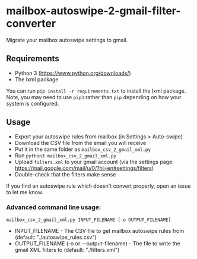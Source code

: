 # mailbox-autoswipe-2-gmail-filter-converter
Migrate your mailbox autoswipe settings to gmail.

## Requirements
  * Python 3 (https://www.python.org/downloads/)
  * The lxml package

You can run `pip install -r requirements.txt` to install the lxml package. Note, you may need to use `pip3` rather than `pip` depending on how your system is configured.

## Usage
  * Export your autoswipe rules from mailbox (in Settings > Auto-swipe)
  * Download the CSV file from the email you will receive
  * Put it in the same folder as `mailbox_csv_2_gmail_xml.py`
  * Run `python3 mailbox_csv_2_gmail_xml.py`
  * Upload `filters.xml` to your gmail account (via the settings page: https://mail.google.com/mail/u/0/?hl=en#settings/filters)
  * Double-check that the filters make sense

If you find an autoswipe rule which doesn't convert properly, open an issue to let me know.

### Advanced command line usage:
`mailbox_csv_2_gmail_xml.py INPUT_FILENAME [-o OUTPUT_FILENAME]`

  * INPUT_FILENAME - The CSV file to get mailbox autoswipe rules from (default: "./autoswipe_rules.csv")
  * OUTPUT_FILENAME (-o or --output-filename) - The file to write the gmail XML filters to (default: "./filters.xml")
